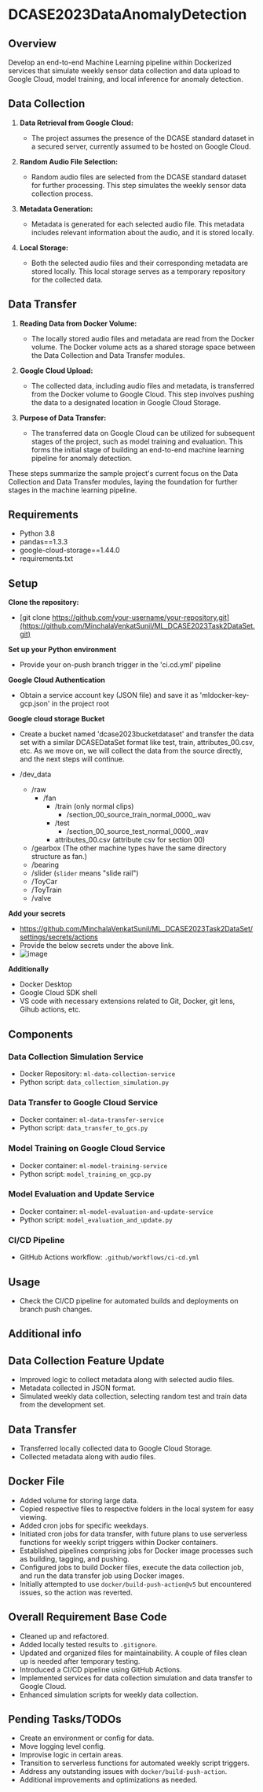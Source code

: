 # DCASE2023DataAnomalyDetection

## Overview

Develop an end-to-end Machine Learning pipeline within Dockerized services that simulate weekly sensor data collection and data upload to Google Cloud, model training, and local inference for anomaly detection.

## Data Collection

1. **Data Retrieval from Google Cloud:**
   - The project assumes the presence of the DCASE standard dataset in a secured server, currently assumed to be hosted on Google Cloud.

2. **Random Audio File Selection:**
   - Random audio files are selected from the DCASE standard dataset for further processing. This step simulates the weekly sensor data collection process.

3. **Metadata Generation:**
   - Metadata is generated for each selected audio file. This metadata includes relevant information about the audio, and it is stored locally.

4. **Local Storage:**
   - Both the selected audio files and their corresponding metadata are stored locally. This local storage serves as a temporary repository for the collected data.

## Data Transfer

1. **Reading Data from Docker Volume:**
   - The locally stored audio files and metadata are read from the Docker volume. The Docker volume acts as a shared storage space between the Data Collection and Data Transfer modules.

2. **Google Cloud Upload:**
   - The collected data, including audio files and metadata, is transferred from the Docker volume to Google Cloud. This step involves pushing the data to a designated location in Google Cloud Storage.

3. **Purpose of Data Transfer:**
   - The transferred data on Google Cloud can be utilized for subsequent stages of the project, such as model training and evaluation. This forms the initial stage of building an end-to-end machine learning pipeline for anomaly detection.

These steps summarize the sample project's current focus on the Data Collection and Data Transfer modules, laying the foundation for further stages in the machine learning pipeline.

## Requirements

- Python 3.8
- pandas==1.3.3
- google-cloud-storage==1.44.0
- requirements.txt

## Setup

**Clone the repository:**
- [git clone https://github.com/your-username/your-repository.git](https://github.com/MinchalaVenkatSunil/ML_DCASE2023Task2DataSet.git)

**Set up your Python environment**
- Provide your on-push branch trigger in the 'ci.cd.yml' pipeline

**Google Cloud Authentication**
- Obtain a service account key (JSON file) and save it as 'mldocker-key-gcp.json' in the project root

**Google cloud storage Bucket**
- Create a bucket named 'dcase2023bucketdataset' and transfer the data set with a similar DCASEDataSet format like test, train, attributes_00.csv, etc. As we move on, we will collect the data from the source directly, and the next steps will continue. 

- /dev_data  
    - /raw
        - /fan
            - /train (only normal clips)  
                - /section_00_source_train_normal_0000_<attribute>.wav  
            - /test 
                - /section_00_source_test_normal_0000_<attribute>.wav  
            - attributes_00.csv (attribute csv for section 00)
    - /gearbox (The other machine types have the same directory structure as fan.)  
    - /bearing
    - /slider (`slider` means "slide rail")
    - /ToyCar  
    - /ToyTrain  
    - /valve   

**Add your secrets**
- https://github.com/MinchalaVenkatSunil/ML_DCASE2023Task2DataSet/settings/secrets/actions
- Provide the below secrets under the above link.
- ![image](https://github.com/MinchalaVenkatSunil/ML_DCASE2023Task2DataSet/assets/137503198/5e95edfc-34c7-47f9-a2e6-583940089ecc)

**Additionally**
- Docker Desktop
- Google Cloud SDK shell
- VS code with necessary extensions related to Git, Docker, git lens, Gihub actions, etc.

## Components

### Data Collection Simulation Service
- Docker Repository: `ml-data-collection-service`
- Python script: `data_collection_simulation.py`

### Data Transfer to Google Cloud Service
- Docker container: `ml-data-transfer-service`
- Python script: `data_transfer_to_gcs.py`

### Model Training on Google Cloud Service
- Docker container: `ml-model-training-service`
- Python script: `model_training_on_gcp.py`

### Model Evaluation and Update Service
- Docker container: `ml-model-evaluation-and-update-service`
- Python script: `model_evaluation_and_update.py`

### CI/CD Pipeline
- GitHub Actions workflow: `.github/workflows/ci-cd.yml`

## Usage
- Check the CI/CD pipeline for automated builds and deployments on branch push changes.

## Additional info

## Data Collection Feature Update

- Improved logic to collect metadata along with selected audio files.
- Metadata collected in JSON format.
- Simulated weekly data collection, selecting random test and train data from the development set.

## Data Transfer

- Transferred locally collected data to Google Cloud Storage.
- Collected metadata along with audio files.

## Docker File

- Added volume for storing large data.
- Copied respective files to respective folders in the local system for easy viewing.
- Added cron jobs for specific weekdays.
- Initiated cron jobs for data transfer, with future plans to use serverless functions for weekly script triggers within Docker containers.
- Established pipelines comprising jobs for Docker image processes such as building, tagging, and pushing.
- Configured jobs to build Docker files, execute the data collection job, and run the data transfer job using Docker images.
- Initially attempted to use `docker/build-push-action@v5` but encountered issues, so the action was reverted.

## Overall Requirement Base Code

- Cleaned up and refactored.
- Added locally tested results to `.gitignore`.
- Updated and organized files for maintainability. A couple of files clean up is needed after temporary testing.
- Introduced a CI/CD pipeline using GitHub Actions.
- Implemented services for data collection simulation and data transfer to Google Cloud.
- Enhanced simulation scripts for weekly data collection.

## Pending Tasks/TODOs

- Create an environment or config for data.
- Move logging level config.
- Improvise logic in certain areas.
- Transition to serverless functions for automated weekly script triggers.
- Address any outstanding issues with `docker/build-push-action`.
- Additional improvements and optimizations as needed.
